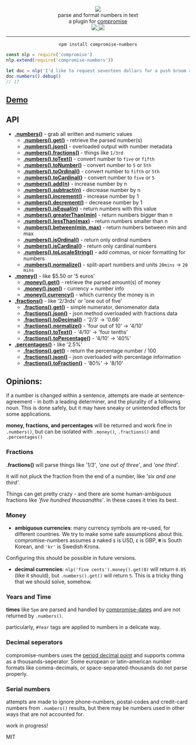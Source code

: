 <div align="center">
  <img src="https://cloud.githubusercontent.com/assets/399657/23590290/ede73772-01aa-11e7-8915-181ef21027bc.png" />

  <div>parse and format numbers in text</div>
  <div>a plugin for <a href="https://github.com/spencermountain/compromise/">compromise</a></div>
  
  <!-- npm version -->
  <a href="https://npmjs.org/package/compromise-numbers">
    <img src="https://img.shields.io/npm/v/compromise-numbers.svg?style=flat-square" />
  </a>
  
  <!-- file size -->
  <a href="https://unpkg.com/compromise-numbers/builds/compromise-numbers.min.js">
    <img src="https://badge-size.herokuapp.com/spencermountain/compromise/master/plugins/numbers/builds/compromise-numbers.min.js" />
  </a>
   <hr/>
</div>

<div align="center">
  <code>npm install compromise-numbers</code>
</div>

```js
const nlp = require('compromise')
nlp.extend(require('compromise-numbers'))

let doc = nlp('I’d like to request seventeen dollars for a push broom rebristling')
doc.numbers().debug()
// 17
```

## [Demo](https://observablehq.com/@spencermountain/compromise-values)

## API

- **[.numbers()](https://observablehq.com/@spencermountain/compromise-values)** - grab all written and numeric values
  - **[.numbers().get()](https://observablehq.com/@spencermountain/compromise-values)** - retrieve the parsed number(s)
  - **[.numbers().json()](https://observablehq.com/@spencermountain/compromise-values)** - overloaded output with number metadata
  - **[.numbers().fractions()](https://observablehq.com/@spencermountain/compromise-values)** - things like `1/3rd`
  - **[.numbers().toText()](https://observablehq.com/@spencermountain/compromise-values)** - convert number to `five` or `fifth`
  - **[.numbers().toNumber()](https://observablehq.com/@spencermountain/compromise-values)** - convert number to `5` or `5th`
  - **[.numbers().toOrdinal()](https://observablehq.com/@spencermountain/compromise-values)** - convert number to `fifth` or `5th`
  - **[.numbers().toCardinal()](https://observablehq.com/@spencermountain/compromise-values)** - convert number to `five` or `5`
  - **[.numbers().add(n)](https://observablehq.com/@spencermountain/compromise-values)** - increase number by n
  - **[.numbers().subtract(n)](https://observablehq.com/@spencermountain/compromise-values)** - decrease number by n
  - **[.numbers().increment()](https://observablehq.com/@spencermountain/compromise-values)** - increase number by 1
  - **[.numbers().decrement()](https://observablehq.com/@spencermountain/compromise-values)** - decrease number by 1
  - **[.numbers().isEqual(n)](https://observablehq.com/@spencermountain/compromise-values)** - return numbers with this value
  - **[.numbers().greaterThan(min)](https://observablehq.com/@spencermountain/compromise-values)** - return numbers bigger than n
  - **[.numbers().lessThan(max)](https://observablehq.com/@spencermountain/compromise-values)** - return numbers smaller than n
  - **[.numbers().between(min, max)](https://observablehq.com/@spencermountain/compromise-values)** - return numbers between min and max
  - **[.numbers().isOrdinal()](https://observablehq.com/@spencermountain/compromise-values)** - return only ordinal numbers
  - **[.numbers().isCardinal()](https://observablehq.com/@spencermountain/compromise-values)** - return only cardinal numbers
  - **[.numbers().toLocaleString()](https://observablehq.com/@spencermountain/compromise-values)** - add commas, or nicer formatting for numbers
  - **[.numbers().normalize()](https://observablehq.com/@spencermountain/compromise-values)** - split-apart numbers and units `20mins` -> `20 mins`
- **[.money()](https://observablehq.com/@spencermountain/compromise-values)** - like \$5.50 or '5 euros'
  - **[.money().get()](https://observablehq.com/@spencermountain/compromise-values)** - retrieve the parsed amount(s) of money
  - **[.money().json()](https://observablehq.com/@spencermountain/compromise-values)** - currency + number info
  - **[.money().currency()](https://observablehq.com/@spencermountain/compromise-values)** - which currency the money is in
- **[.fractions()](https://observablehq.com/@spencermountain/compromise-values)** - like '2/3rds' or 'one out of five'
  - **[.fractions().get()](https://observablehq.com/@spencermountain/compromise-values)** - simple numerator, denomenator data
  - **[.fractions().json()](https://observablehq.com/@spencermountain/compromise-values)** - json method overloaded with fractions data
  - **[.fractions().toDecimal()](https://observablehq.com/@spencermountain/compromise-values)** -  '2/3' -> '0.66'
  - **[.fractions().normalize()](https://observablehq.com/@spencermountain/compromise-values)** -  'four out of 10' -> '4/10'
  - **[.fractions().toText()](https://observablehq.com/@spencermountain/compromise-values)** -  '4/10' -> 'four tenths'
  - **[.fractions().toPercentage()](https://observablehq.com/@spencermountain/compromise-values)** -  '4/10' -> '40%'
- **[.percentages()](https://observablehq.com/@spencermountain/compromise-values)** - like '2.5%'
  - **[.fractions().get()](https://observablehq.com/@spencermountain/compromise-values)** - return the percentage number / 100
  - **[.fractions().json()](https://observablehq.com/@spencermountain/compromise-values)** - json overloaded with percentage information
  - **[.fractions().toFraction()](https://observablehq.com/@spencermountain/compromise-values)** - '80%' -> '8/10'



## Opinions:

if a number is changed within a sentence, attempts are made at sentence-agreement - in both a leading determiner, and the plurality of a following noun.
This is done safely, but it may have sneaky or unintended effects for some applications.

**money, fractions, and percentages** will be returned and work fine in `.numbers()`, but can be isolated with `.money()`, `.fractions()` and `.percentages()`

### Fractions
**.fractions()** will parse things like   *'1/3'*, *'one out of three'*, and *'one third'*.

it will not pluck the fraction from the end of a number, like *'six and one third'*.

Things can get pretty crazy - and there are some human-ambiguous fractions like *'five hundred thousandths'*. In these cases it tries its best. 

### Money

* **ambiguous currencies**:  many currency symbols are re-used, for different countries. We try to make some safe assumptions about this. compromise-numbers assumes a naked `$` is USD, `£` is GBP, `₩` is South Korean, and `'kr'` is Swedish Krona.

Configuring this should be possible in future versions.

* **decimal currencies**: `nlp('five cents').money().get(0)` will return `0.05` (like it should), but `.numbers().get()` will return `5`. This is a tricky thing that we should solve, somehow.


### Years and Time
**times** like `5pm` are parsed and handled by [compromise-dates](https://observablehq.com/@spencermountain/compromise-dates) and are not returned by `.numbers()`.

particularly, `#Year` tags are applied to numbers in a delicate way.

### Decimal seperators
compromise-numbers uses the [period decimal point](https://en.wikipedia.org/wiki/Decimal_separator) and supports comma as a thousands-seperator.
Some european or latin-american number formats like comma-decimals, or space-separated-thousands do not parse properly.

### Serial numbers
attempts are made to ignore phone-numbers, postal-codes and credit-card numbers from `.numbers()` results, but there may be numbers used in other ways that are not accounted for.


work in progress!

MIT
